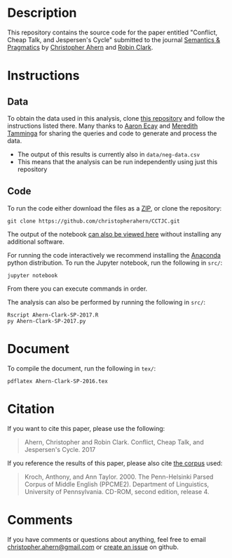 # Description

This repository contains the source code for the paper entitled
"Conflict, Cheap Talk, and Jespersen's Cycle" submitted to the journal
[Semantics & Pragmatics](https://semprag.org) by [Christopher Ahern](http://christopherahern.github.io/)
 and [Robin Clark](http://www.ling.upenn.edu/~rclark/Site/Welcome.html).


# Instructions

## Data

To obtain the data used in this analysis, clone
[this repository](https://github.com/christopherahern/jespersens-cycle-middle-english.git)
and follow the instructions listed there. Many thanks to
[Aaron Ecay](http://aaronecay.com/) and
[Meredith Tamminga](http://meredithtamminga.com/) for sharing the queries and code
to generate and process the data.

* The output of this results is currently also in `data/neg-data.csv`
* This means that the analysis can be run independently using just this repository

## Code

To run the code either download the files as a [ZIP](https://github.com/christopherahern/CCTJC/archive/master.zip),
 or clone the repository:

    git clone https://github.com/christopherahern/CCTJC.git

The output of the notebook [can also be viewed here](http://nbviewer.jupyter.org/github/christopherahern/CCTJC/blob/master/src/Ahern-Clark-SP-2017-Appendix.ipynb) without installing any additional software.


For running the code interactively we recommend installing the [Anaconda](https://www.continuum.io/downloads)
python distribution. To run the Jupyter notebook, run the following in `src/`:

    jupyter notebook

From there you can execute commands in order.

The analysis can also be performed by running the following in `src/`:

    Rscript Ahern-Clark-SP-2017.R
    py Ahern-Clark-SP-2017.py

# Document

To compile the document, run the following in `tex/`:

    pdflatex Ahern-Clark-SP-2016.tex


# Citation

If you want to cite this paper, please use the following:

> Ahern, Christopher and Robin Clark. Conflict, Cheap Talk, and Jespersen's Cycle. 2017

If you reference the results of this paper, please also cite [the corpus](https://www.ling.upenn.edu/hist-corpora/citing-corpora.html)
 used:

> Kroch, Anthony, and Ann Taylor. 2000. The Penn-Helsinki Parsed Corpus of Middle English (PPCME2). Department of Linguistics, University of Pennsylvania. CD-ROM, second edition, release 4.


# Comments

If you have comments or questions about anything, feel free to email christopher.ahern@gmail.com
or [create an issue](https://github.com/christopherahern/CCTJC/issues) on github.
